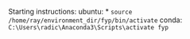 Starting instructions:
ubuntu: * `source /home/ray/environment_dir/fyp/bin/activate`
conda: `C:\Users\radic\Anaconda3\Scripts\activate fyp`
